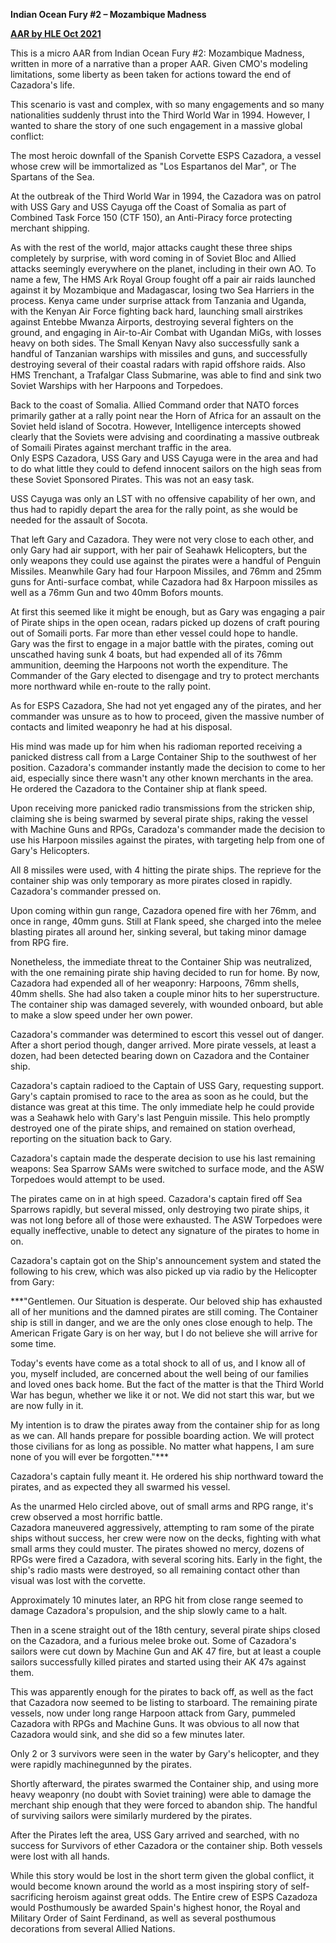 **Indian Ocean Fury \#2 – Mozambique Madness**

**<u>AAR by HLE Oct 2021</u>**

This is a micro AAR from Indian Ocean Fury \#2: Mozambique Madness,
written in more of a narrative than a proper AAR. Given CMO's modeling
limitations, some liberty as been taken for actions toward the end of
Cazadora's life.  
  
This scenario is vast and complex, with so many engagements and so many
nationalities suddenly thrust into the Third World War in 1994. However,
I wanted to share the story of one such engagement in a massive global
conflict:  
  
The most heroic downfall of the Spanish Corvette ESPS Cazadora, a vessel
whose crew will be immortalized as "Los Espartanos del Mar", or The
Spartans of the Sea.  
  
At the outbreak of the Third World War in 1994, the Cazadora was on
patrol with USS Gary and USS Cayuga off the Coast of Somalia as part of
Combined Task Force 150 (CTF 150), an Anti-Piracy force protecting
merchant shipping.

As with the rest of the world, major attacks caught these three ships
completely by surprise, with word coming in of Soviet Bloc and Allied
attacks seemingly everywhere on the planet, including in their own AO.
To name a few, The HMS Ark Royal Group fought off a pair air raids
launched against it by Mozambique and Madagascar, losing two Sea
Harriers in the process. Kenya came under surprise attack from Tanzania
and Uganda, with the Kenyan Air Force fighting back hard, launching
small airstrikes against Entebbe Mwanza Airports, destroying several
fighters on the ground, and engaging in Air-to-Air Combat with Ugandan
MiGs, with losses heavy on both sides. The Small Kenyan Navy also
successfully sank a handful of Tanzanian warships with missiles and
guns, and successfully destroying several of their coastal radars with
rapid offshore raids. Also HMS Trenchant, a Trafalgar Class Submarine,
was able to find and sink two Soviet Warships with her Harpoons and
Torpedoes.  
  
Back to the coast of Somalia. Allied Command order that NATO forces
primarily gather at a rally point near the Horn of Africa for an assault
on the Soviet held island of Socotra. However, Intelligence intercepts
showed clearly that the Soviets were advising and coordinating a massive
outbreak of Somaili Pirates against merchant traffic in the area.  
Only ESPS Cazadora, USS Gary and USS Cayuga were in the area and had to
do what little they could to defend innocent sailors on the high seas
from these Soviet Sponsored Pirates. This was not an easy task.  
  
USS Cayuga was only an LST with no offensive capability of her own, and
thus had to rapidly depart the area for the rally point, as she would be
needed for the assault of Socota.  
  
That left Gary and Cazadora. They were not very close to each other, and
only Gary had air support, with her pair of Seahawk Helicopters, but the
only weapons they could use against the pirates were a handful of
Penguin Missiles. Meanwhile Gary had four Harpoon Missiles, and 76mm and
25mm guns for Anti-surface combat, while Cazadora had 8x Harpoon
missiles as well as a 76mm Gun and two 40mm Bofors mounts.  
  
At first this seemed like it might be enough, but as Gary was engaging a
pair of Pirate ships in the open ocean, radars picked up dozens of craft
pouring out of Somaili ports. Far more than ether vessel could hope to
handle.  
Gary was the first to engage in a major battle with the pirates, coming
out unscathed having sunk 4 boats, but had expended all of its 76mm
ammunition, deeming the Harpoons not worth the expenditure. The
Commander of the Gary elected to disengage and try to protect merchants
more northward while en-route to the rally point.  
  
As for ESPS Cazadora, She had not yet engaged any of the pirates, and
her commander was unsure as to how to proceed, given the massive number
of contacts and limited weaponry he had at his disposal.  
  
His mind was made up for him when his radioman reported receiving a
panicked distress call from a Large Container Ship to the southwest of
her position. Cazadora's commander instantly made the decision to come
to her aid, especially since there wasn't any other known merchants in
the area. He ordered the Cazadora to the Container ship at flank
speed.  
  
Upon receiving more panicked radio transmissions from the stricken ship,
claiming she is being swarmed by several pirate ships, raking the vessel
with Machine Guns and RPGs, Caradoza's commander made the decision to
use his Harpoon missiles against the pirates, with targeting help from
one of Gary's Helicopters.  
  
All 8 missiles were used, with 4 hitting the pirate ships. The reprieve
for the container ship was only temporary as more pirates closed in
rapidly. Cazadora's commander pressed on.  
  
Upon coming within gun range, Cazadora opened fire with her 76mm, and
once in range, 40mm guns. Still at Flank speed, she charged into the
melee blasting pirates all around her, sinking several, but taking minor
damage from RPG fire.  
  
Nonetheless, the immediate threat to the Container Ship was neutralized,
with the one remaining pirate ship having decided to run for home. By
now, Cazadora had expended all of her weaponry: Harpoons, 76mm shells,
40mm shells. She had also taken a couple minor hits to her
superstructure. The container ship was damaged severely, with wounded
onboard, but able to make a slow speed under her own power.  
  
Cazadora's commander was determined to escort this vessel out of danger.
After a short period though, danger arrived. More pirate vessels, at
least a dozen, had been detected bearing down on Cazadora and the
Container ship.  
  
Cazadora's captain radioed to the Captain of USS Gary, requesting
support. Gary's captain promised to race to the area as soon as he
could, but the distance was great at this time. The only immediate help
he could provide was a Seahawk helo with Gary's last Penguin missile.
This helo promptly destroyed one of the pirate ships, and remained on
station overhead, reporting on the situation back to Gary.  
  
Cazadora's captain made the desperate decision to use his last remaining
weapons: Sea Sparrow SAMs were switched to surface mode, and the ASW
Torpedoes would attempt to be used.  
  
The pirates came on in at high speed. Cazadora's captain fired off Sea
Sparrows rapidly, but several missed, only destroying two pirate ships,
it was not long before all of those were exhausted. The ASW Torpedoes
were equally ineffective, unable to detect any signature of the pirates
to home in on.  
  
Cazadora's captain got on the Ship's announcement system and stated the
following to his crew, which was also picked up via radio by the
Helicopter from Gary:  
  
  
***"Gentlemen. Our Situation is desperate. Our beloved ship has
exhausted all of her munitions and the damned pirates are still coming.
The Container ship is still in danger, and we are the only ones close
enough to help. The American Frigate Gary is on her way, but I do not
believe she will arrive for some time.  
  
Today's events have come as a total shock to all of us, and I know all
of you, myself included, are concerned about the well being of our
families and loved ones back home. But the fact of the matter is that
the Third World War has begun, whether we like it or not. We did not
start this war, but we are now fully in it.  
  
My intention is to draw the pirates away from the container ship for as
long as we can. All hands prepare for possible boarding action. We will
protect those civilians for as long as possible. No matter what happens,
I am sure none of you will ever be forgotten."***

Cazadora's captain fully meant it. He ordered his ship northward toward
the pirates, and as expected they all swarmed his vessel.  
  
As the unarmed Helo circled above, out of small arms and RPG range, it's
crew observed a most horrific battle.  
Cazadora maneuvered aggressively, attempting to ram some of the pirate
ships without success, her crew were now on the decks, fighting with
what small arms they could muster. The pirates showed no mercy, dozens
of RPGs were fired a Cazadora, with several scoring hits. Early in the
fight, the ship's radio masts were destroyed, so all remaining contact
other than visual was lost with the corvette.  
  
Approximately 10 minutes later, an RPG hit from close range seemed to
damage Cazadora's propulsion, and the ship slowly came to a halt.  
  
Then in a scene straight out of the 18th century, several pirate ships
closed on the Cazadora, and a furious melee broke out. Some of
Cazadora's sailors were cut down by Machine Gun and AK 47 fire, but at
least a couple sailors successfully killed pirates and started using
their AK 47s against them.  
  
This was apparently enough for the pirates to back off, as well as the
fact that Cazadora now seemed to be listing to starboard. The remaining
pirate vessels, now under long range Harpoon attack from Gary, pummeled
Cazadora with RPGs and Machine Guns. It was obvious to all now that
Cazadora would sink, and she did so a few minutes later.  
  
Only 2 or 3 survivors were seen in the water by Gary's helicopter, and
they were rapidly machinegunned by the pirates.  
  
Shortly afterward, the pirates swarmed the Container ship, and using
more heavy weaponry (no doubt with Soviet training) were able to damage
the merchant ship enough that they were forced to abandon ship. The
handful of surviving sailors were similarly murdered by the pirates.  
  
After the Pirates left the area, USS Gary arrived and searched, with no
success for Survivors of ether Cazadora or the container ship. Both
vessels were lost with all hands.  
  
While this story would be lost in the short term given the global
conflict, it would become known around the world as a most inspiring
story of self-sacrificing heroism against great odds. The Entire crew of
ESPS Cazadoza would Posthumously be awarded Spain's highest honor, the
Royal and Military Order of Saint Ferdinand, as well as several
posthumous decorations from several Allied Nations.
